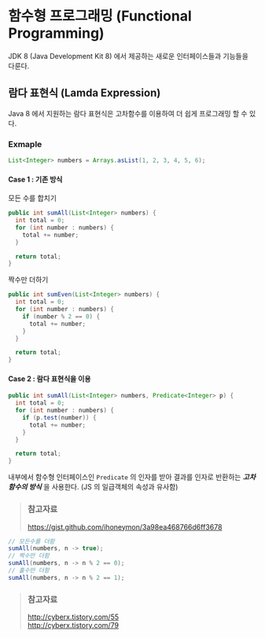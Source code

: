 # 함수형 프로그래밍 (Functional Programming)

JDK 8 (Java Development Kit 8) 에서 제공하는 새로운 인터페이스들과 기능들을 다룬다.

## 람다 표현식 (Lamda Expression)

Java 8 에서 지원하는 람다 표현식은 고차함수를 이용하여 더 쉽게 프로그래밍 할 수 있다.

### Exmaple

```java
List<Integer> numbers = Arrays.asList(1, 2, 3, 4, 5, 6);
```

#### Case 1 : 기존 방식

모든 수를 합치기

```java
public int sumAll(List<Integer> numbers) {
  int total = 0;
  for (int number : numbers) {
    total += number;
  }

  return total;
}
```

짝수만 더하기

```java
public int sumEven(List<Integer> numbers) {
  int total = 0;
  for (int number : numbers) {
    if (number % 2 == 0) {
      total += number;
    }
  }

  return total;
}
```

#### Case 2 : 람다 표현식을 이용

```java
public int sumAll(List<Integer> numbers, Predicate<Integer> p) {
  int total = 0;
  for (int number : numbers) {
    if (p.test(number)) {
      total += number;
    }
  }

  return total;
}
```

내부에서 함수형 인터페이스인 `Predicate` 의 인자를 받아 결과를 인자로 반환하는 _**고차함수의 방식**_ 을 사용한다. (JS 의 일급객체의 속성과 유사함)

> ### 참고자료
> <https://gist.github.com/ihoneymon/3a98ea468766d6ff3678>

```java
// 모든수를 더함
sumAll(numbers, n -> true);
// 짝수만 더함
sumAll(numbers, n -> n % 2 == 0);
// 홀수만 더함
sumAll(numbers, n -> n % 2 == 1);

```

> ### 참고자료
> <http://cyberx.tistory.com/55>  
> <http://cyberx.tistory.com/79>